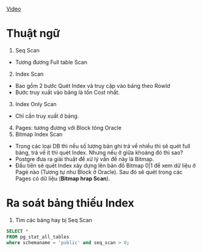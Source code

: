 [Video](https://wecommit.com.vn/courses/chuong-trinh-dao-tao-toi-uu-co-so-du-lieu-cao-cap/lesson/bai-doc-bo-tro-chien-luoc-thuc-thi-cua-cau-lenh-sql-trong-postgresql/)

# Thuật ngữ

1. Seq Scan

- Tương đương Full table Scan

2. Index Scan

- Bao gồm 2 bước Quét Index và truy cập vào bảng theo RowId
- Bước truy xuất vào bảng là tốn Cost nhất.

3. Index Only Scan

- Chỉ cần truy xuất ở bảng.

4. Pages: tương đương với Block tỏng Oracle
5. Bitmap Index Scan

- Trong các loại DB thì nếu số lượng bản ghi trả về nhiều thì sẽ quét full bảng, trả về ít thì quét Index. Nhưng nếu ở giữa khoảng đó thì sao?
- Postgre đưa ra giải thuật để xử lý vấn đề này là Bitmap.
- Đầu tiên sẽ quét Index xây dựng lên bản đồ Bitmap 0|1 để xem dữ liệu ở Pagé nào (Tương tự như Block ở Oracle). Sau đó sẽ quét trong các Pages có dữ liệu (**Bitmap hrap Scan**).

# Ra soát bảng thiếu Index

1. Tìm các bảng hay bị Seq Scan

``` SQl
SELECT *
FROM pg_stat_all_tables
where schemaname = 'public' and seq_scan > 0;
```
